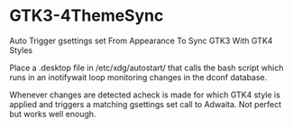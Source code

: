 # GTK3-4ThemeSync
Auto Trigger gsettings set From Appearance To Sync GTK3 With GTK4 Styles

Place a .desktop file in /etc/xdg/autostart/ that calls the bash script which runs in an inotifywait loop monitoring changes in the dconf database.

Whenever changes are detected acheck is made for which GTK4 style is applied and triggers a matching gsettings set call to Adwaita.
Not perfect but works well enough.

